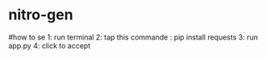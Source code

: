 # nitro-gen
#how to se 
1: run terminal
2: tap this commande : pip  install requests
3: run app.py
4: click to accept 
